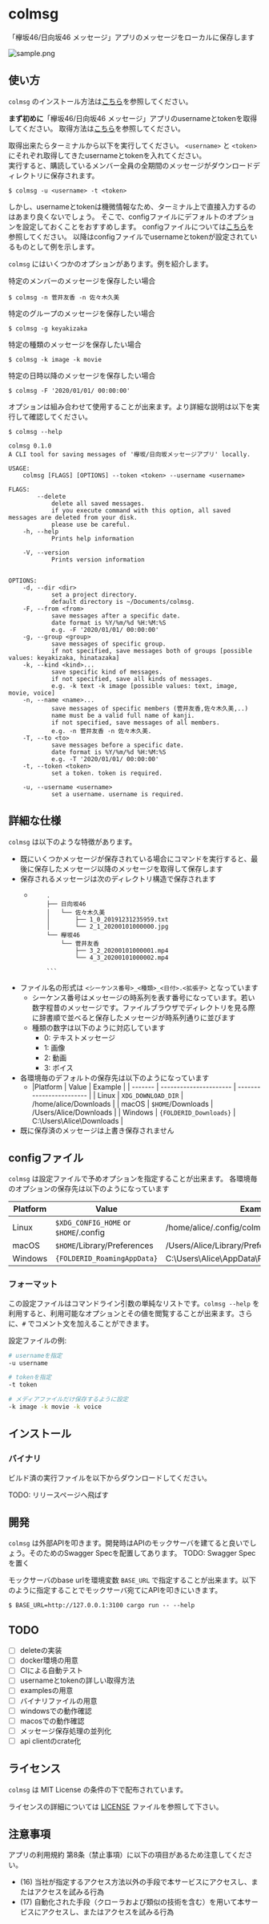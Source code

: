 # colmsg

「欅坂46/日向坂46 メッセージ」アプリのメッセージをローカルに保存します

![sample.png](doc/sample.png)

## 使い方

`colmsg` のインストール方法は[こちら](#インストール)を参照してください。

**まず初めに**「欅坂46/日向坂46 メッセージ」アプリのusernameとtokenを取得してください。
取得方法は[こちら](doc/how_to_get_username_token.md)を参照してください。

取得出来たらターミナルから以下を実行してください。
`<username>` と `<token>` にそれぞれ取得してきたusernameとtokenを入れてください。  
実行すると、購読しているメンバー全員の全期間のメッセージがダウンロードディレクトリに保存されます。

```shell script
$ colmsg -u <username> -t <token>
```

しかし、usernameとtokenは機微情報なため、ターミナル上で直接入力するのはあまり良くないでしょう。
そこで、configファイルにデフォルトのオプションを設定しておくことをおすすめします。
configファイルについては[こちら](#configファイル)を参照してください。
以降はconfigファイルでusernameとtokenが設定されているものとして例を示します。

`colmsg` にはいくつかのオプションがあります。例を紹介します。

特定のメンバーのメッセージを保存したい場合

```shell script
$ colmsg -n 菅井友香 -n 佐々木久美
```

特定のグループのメッセージを保存したい場合

```shell script
$ colmsg -g keyakizaka
```

特定の種類のメッセージを保存したい場合

```shell script
$ colmsg -k image -k movie
```

特定の日時以降のメッセージを保存したい場合

```shell script
$ colmsg -F '2020/01/01/ 00:00:00'
```

オプションは組み合わせて使用することが出来ます。より詳細な説明は以下を実行して確認してください。

```shell script
$ colmsg --help

colmsg 0.1.0
A CLI tool for saving messages of '欅坂/日向坂メッセージアプリ' locally.

USAGE:
    colmsg [FLAGS] [OPTIONS] --token <token> --username <username>

FLAGS:
        --delete
            delete all saved messages.
            if you execute command with this option, all saved messages are deleted from your disk.
            please use be careful.
    -h, --help
            Prints help information

    -V, --version
            Prints version information


OPTIONS:
    -d, --dir <dir>
            set a project directory.
            default directory is ~/Documents/colmsg.
    -F, --from <from>
            save messages after a specific date.
            date format is %Y/%m/%d %H:%M:%S
            e.g. -F '2020/01/01/ 00:00:00'
    -g, --group <group>
            save messages of specific group.
            if not specified, save messages both of groups [possible values: keyakizaka, hinatazaka]
    -k, --kind <kind>...
            save specific kind of messages.
            if not specified, save all kinds of messages.
            e.g. -k text -k image [possible values: text, image, movie, voice]
    -n, --name <name>...
            save messages of specific members (菅井友香,佐々木久美,..)
            name must be a valid full name of kanji.
            if not specified, save messages of all members.
            e.g. -n 菅井友香 -n 佐々木久美.
    -T, --to <to>
            save messages before a specific date.
            date format is %Y/%m/%d %H:%M:%S
            e.g. -T '2020/01/01/ 00:00:00'
    -t, --token <token>
            set a token. token is required.

    -u, --username <username>
            set a username. username is required.
```

## 詳細な仕様

`colmsg` は以下のような特徴があります。

* 既にいくつかメッセージが保存されている場合にコマンドを実行すると、最後に保存したメッセージ以降のメッセージを取得して保存します
* 保存されるメッセージは次のディレクトリ構造で保存されます
  * ```shell script
        .
        ├── 日向坂46
        │   └── 佐々木久美
        │       ├── 1_0_20191231235959.txt
        │       └── 2_1_20200101000000.jpg
        └── 欅坂46
            └── 菅井友香
                ├── 3_2_20200101000001.mp4
                └── 4_3_20200101000002.mp4
        
        ```
* ファイル名の形式は `<シーケンス番号>_<種類>_<日付>.<拡張子>` となっています
  * シーケンス番号はメッセージの時系列を表す番号になっています。若い数字程昔のメッセージです。ファイルブラウザでディレクトリを見る際に辞書順で並べると保存したメッセージが時系列通りに並びます
  * 種類の数字は以下のように対応しています
    * 0: テキストメッセージ
    * 1: 画像
    * 2: 動画
    * 3: ボイス
* 各環境毎のデフォルトの保存先は以下のようになっています
  * |Platform | Value                  | Example                  |
        | ------- | ---------------------- | ------------------------ |
        | Linux   | `XDG_DOWNLOAD_DIR`     | /home/alice/Downloads    |
        | macOS   | `$HOME`/Downloads      | /Users/Alice/Downloads   |
        | Windows | `{FOLDERID_Downloads}` | C:\Users\Alice\Downloads |
* 既に保存済のメッセージは上書き保存されません

## configファイル

`colmsg` は設定ファイルで予めオプションを指定することが出来ます。
各環境毎のオプションの保存先は以下のようになっています

|Platform | Value                                 | Example                                        |
| ------- | ------------------------------------- | ---------------------------------------------- |
| Linux   | `$XDG_CONFIG_HOME` or `$HOME`/.config | /home/alice/.config/colmsg/config              |
| macOS   | `$HOME`/Library/Preferences           | /Users/Alice/Library/Preferences/colmsg/config |
| Windows | `{FOLDERID_RoamingAppData}`           | C:\Users\Alice\AppData\Roaming/colmsg/config   |

### フォーマット

この設定ファイルはコマンドライン引数の単純なリストです。`colmsg --help` を利用すると、利用可能なオプションとその値を閲覧することが出来ます。さらに、`#` でコメント文を加えることができます。

設定ファイルの例:

```bash
# usernameを指定
-u username

# tokenを指定
-t token

# メディアファイルだけ保存するように設定
-k image -k movie -k voice
```

## インストール

### バイナリ

ビルド済の実行ファイルを以下からダウンロードしてください。

TODO: リリースページへ飛ばす

## 開発

`colmsg` は外部APIを叩きます。開発時はAPIのモックサーバを建てると良いでしょう。そのためのSwagger Specを配置してあります。
TODO: Swagger Specを置く

モックサーバのbase urlを環境変数 `BASE_URL` で指定することが出来ます。以下のように指定することでモックサーバ宛てにAPIを叩きにいきます。

```shell script
$ BASE_URL=http://127.0.0.1:3100 cargo run -- --help
```

## TODO

* [ ] deleteの実装
* [ ] docker環境の用意
* [ ] CIによる自動テスト
* [ ] usernameとtokenの詳しい取得方法
* [ ] examplesの用意
* [ ] バイナリファイルの用意
* [ ] windowsでの動作確認
* [ ] macosでの動作確認
* [ ] メッセージ保存処理の並列化
* [ ] api clientのcrate化

## ライセンス

`colmsg` は MIT License の条件の下で配布されています。

ライセンスの詳細については [LICENSE](LICENSE.txt) ファイルを参照して下さい。

## 注意事項

アプリの利用規約 第8条（禁止事項）に以下の項目があるため注意してください。

* (16) 当社が指定するアクセス方法以外の手段で本サービスにアクセスし、またはアクセスを試みる行為
* (17) 自動化された手段（クローラおよび類似の技術を含む）を用いて本サービスにアクセスし、またはアクセスを試みる行為 
